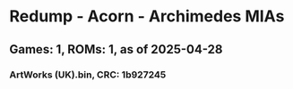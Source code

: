 # Redump - Acorn - Archimedes MIAs
## Games: 1, ROMs: 1, as of 2025-04-28

### ArtWorks (UK).bin, CRC: 1b927245

